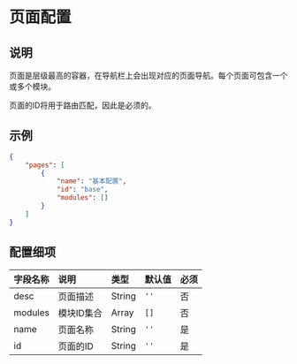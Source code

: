 # 页面配置

## 说明

页面是层级最高的容器，在导航栏上会出现对应的页面导航。每个页面可包含一个或多个模块。

页面的ID将用于路由匹配，因此是必须的。

## 示例

```json
{
    "pages": [
        {
            "name": "基本配置",
            "id": "base",
            "modules": []
        }
    ]
}
```

## 配置细项

字段名称    | 说明     | 类型  |  默认值  | 必须
:------ | :----- | :----- | :- | :---
desc    | 页面描述   | String | `''`  | 否
modules | 模块ID集合 | Array |  `[]`  | 否
name    | 页面名称   | String | `''`  | 是
id      | 页面的ID  | String | `''`  | 是
